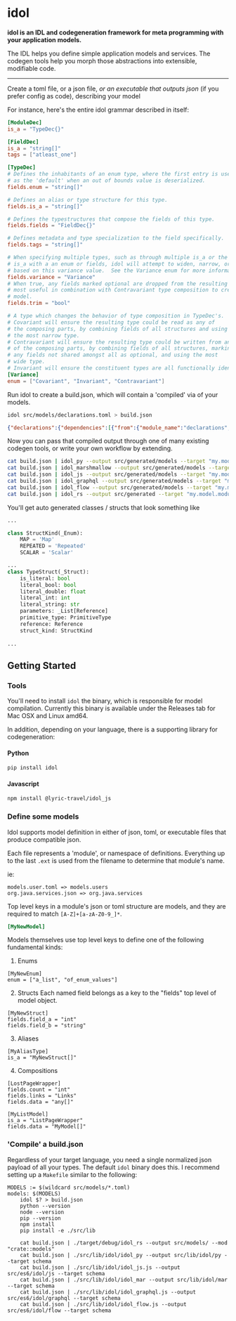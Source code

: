 # idol

**idol is an IDL and codegeneration framework for meta programming with your application models.**

The IDL helps you define simple application models and services.
The codegen tools help you morph those abstractions into extensible, modifiable code.

---

Create a toml file, or a json file, _or an executable that outputs json_ (if you prefer config as code), describing your model

For instance, here's the entire idol grammar described in itself:

```toml
[ModuleDec]
is_a = "TypeDec{}"

[FieldDec]
is_a = "string[]"
tags = ["atleast_one"]

[TypeDec]
# Defines the inhabitants of an enum type, where the first entry is used
# as the 'default' when an out of bounds value is deserialized.
fields.enum = "string[]"

# Defines an alias or type structure for this type.
fields.is_a = "string[]"

# Defines the typestructures that compose the fields of this type.
fields.fields = "FieldDec{}"

# Defines metadata and type specialization to the field specifically.
fields.tags = "string[]"

# When specifying multiple types, such as through multiple is_a or the combination of
# is_a with a an enum or fields, idol will attempt to widen, narrow, or enforce type 'specifity'
# based on this variance value.  See the Variance enum for more information.
fields.variance = "Variance"
# When true, any fields marked optional are dropped from the resulting construction.  This is
# most useful in combination with Contravariant type composition to create slices of an original
# model.
fields.trim = "bool"

# A type which changes the behavior of type composition in TypeDec's.
# Covariant will ensure the resulting type could be read as any of
# the composing parts, by combining fields of all structures and using
# the most narrow type.
# Contravariant will ensure the resulting type could be written from any
# of the composing parts, by combining fields of all structures, marking
# any fields not shared amongst all as optional, and using the most
# wide type.
# Invariant will ensure the constituent types are all functionally identical.
[Variance]
enum = ["Covariant", "Invariant", "Contravariant"]
```

Run idol to create a build.json, which will contain a 'compiled' via of your models.

```bash
idol src/models/declarations.toml > build.json
```

```json
{"declarations":{"dependencies":[{"from":{"module_name":"declarations","qualified_name":"declarations.ModuleDec","type_name":"ModuleDec"},"is_local":true,"to":{"module_name":"declarations","qualified_name":"declarations.TypeDec","type_name":"TypeDec"}},{"from":{"module_name":"declarations","qualified_name":"declarations.TypeDec","type_name":"TypeDec"},"is_local":true,"to":{"module_name":"declarations","qualified_name":"declarations.FieldDec","type_name":"FieldDec"}}],"module_name":"declarations","types_by_name":{"ModuleDec":{"fields":{},"is_a":{"is_literal":false,"literal_bool":false,"literal_double":0.0,"literal_int":0,"literal_int64":0,"literal_string":"","primitive_type":"int","reference":{"module_name":"declarations","qualified_name":"declarations.TypeDec","type_name":"TypeDec"},"struct_kind":"Map"},"options":[],"tags":[],"type_name":"ModuleDec"},"TypeDec":{"fields":{"is_a":{"field_name":"is_a","tags":[],"type_struct":{"is_literal":false,"literal_bool":false,"literal_double":0.0,"literal_int":0,"literal_int64":0,"literal_string":"","primitive_type":"string","reference":{"module_name":"","qualified_name":"","type_name":""},"struct_kind":"Scalar"}},"enum":{"field_name":"enum","tags":[],"type_struct":{"is_literal":false,"literal_bool":false,"literal_double":0.0,"literal_int":0,"literal_int64":0,"literal_string":"","primitive_type":"string","reference":{"module_name":"","qualified_name":"","type_name":""},"struct_kind":"Repeated"}},"tags":{"field_name":"tags","tags":[],"type_struct":{"is_literal":false,"literal_bool":false,"literal_double":0.0,"literal_int":0,"literal_int64":0,"literal_string":"","primitive_type":"string","reference":{"module_name":"","qualified_name":"","type_name":""},"struct_kind":"Repeated"}},"fields":{"field_name":"fields","tags":[],"type_struct":{"is_literal":false,"literal_bool":false,"literal_double":0.0,"literal_int":0,"literal_int64":0,"literal_string":"","primitive_type":"int","reference":{"module_name":"declarations","qualified_name":"declarations.FieldDec","type_name":"FieldDec"},"struct_kind":"Map"}}},"is_a":null,"options":[],"tags":[],"type_name":"TypeDec"},"FieldDec":{"fields":{},"is_a":{"is_literal":false,"literal_bool":false,"literal_double":0.0,"literal_int":0,"literal_int64":0,"literal_string":"","primitive_type":"string","reference":{"module_name":"","qualified_name":"","type_name":""},"struct_kind":"Repeated"},"options":[],"tags":[],"type_name":"FieldDec"}},"types_dependency_ordering":["FieldDec","TypeDec","ModuleDec"]}}
```

Now you can pass that compiled output through one of many existing codegen tools, or write your own workflow by extending.

```bash
cat build.json | idol_py --output src/generated/models --target "my.model.module"
cat build.json | idol_marshmallow --output src/generated/models --target "my.model.module"
cat build.json | idol_js --output src/generated/models --target "my.model.module"
cat build.json | idol_graphql --output src/generated/models --target "my.model.module"
cat build.json | idol_flow --output src/generated/models --target "my.model.module"
cat build.json | idol_rs --output src/generated --target "my.model.module"
```

You'll get auto generated classes / structs that look something like

```python
...

class StructKind(_Enum):
    MAP = 'Map'
    REPEATED = 'Repeated'
    SCALAR = 'Scalar'

...
class TypeStruct(_Struct):
    is_literal: bool
    literal_bool: bool
    literal_double: float
    literal_int: int
    literal_string: str
    parameters: _List[Reference]
    primitive_type: PrimitiveType
    reference: Reference
    struct_kind: StructKind
    
...
```

## Getting Started


### Tools
You'll need to install `idol` the binary, which is responsible for model compilation.
Currently this binary is available under the Releases tab for Mac OSX and Linux amd64.

In addition, depending on your language, there is a supporting library for codegeneration:

#### Python
```bash
pip install idol
```

#### Javascript
```bash
npm install @lyric-travel/idol_js
```

### Define some models

Idol supports model definition in either of json, toml, or executable files that produce compatible json.

Each file represents a 'module', or namespace of definitions.  Everything up to the last `.ext` is
used from the filename to determine that module's name.

ie:

```
models.user.toml => models.users
org.java.services.json => org.java.services
```

Top level keys in a module's json or toml structure are models, and they are
required to match `[A-Z]+[a-zA-Z0-9_]*`.

```toml
[MyNewModel]
```

Models themselves use top level keys to define one of the following fundamental kinds:

1.  Enums
```
[MyNewEnum]
enum = ["a_list", "of_enum_values"]
```

2.  Structs
Each named field belongs as a key to the "fields" top level of model object.
```
[MyNewStruct]
fields.field_a = "int"
fields.field_b = "string"
```

3.  Aliases
```
[MyAliasType]
is_a = "MyNewStruct[]"
```

4.  Compositions
```
[LostPageWrapper]
fields.count = "int"
fields.links = "Links"
fields.data = "any[]"

[MyListModel]
is_a = "ListPageWrapper"
fields.data = "MyModel[]"
```

### 'Compile' a build.json

Regardless of your target language, you need a single normalized
json payload of all your types.  The default `idol` binary does this.
I recommend setting up a `Makefile` similar to the following:

```
MODELS := $(wildcard src/models/*.toml)
models: $(MODELS)
	idol $? > build.json
	python --version
	node --version
	pip --version
	npm install
	pip install -e ./src/lib

	cat build.json | ./target/debug/idol_rs --output src/models/ --mod "crate::models"
	cat build.json | ./src/lib/idol/idol_py --output src/lib/idol/py --target schema
	cat build.json | ./src/lib/idol/idol_js.js --output src/es6/idol/js --target schema
	cat build.json | ./src/lib/idol/idol_mar --output src/lib/idol/mar --target schema
	cat build.json | ./src/lib/idol/idol_graphql.js --output src/es6/idol/graphql --target schema
	cat build.json | ./src/lib/idol/idol_flow.js --output src/es6/idol/flow --target schema
```
